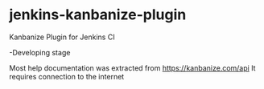 # jenkins-kanbanize-plugin

Kanbanize Plugin for Jenkins CI

-Developing stage

Most help documentation was extracted from https://kanbanize.com/api
It requires connection to the internet